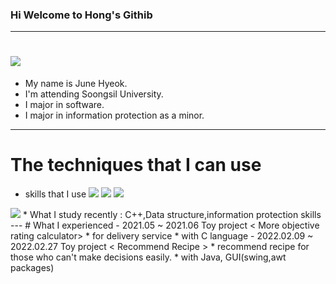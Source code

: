 ### Hi Welcome to Hong's Githib

<!--
**hongjunehuke/hongjunehuke** is a ✨ _special_ ✨ repository because its `README.md` (this file) appears on your GitHub profile.

Here are some ideas to get you started:

- 🔭 I’m currently working on ...
- 🌱 I’m currently learning ...
- 👯 I’m looking to collaborate on ...
- 🤔 I’m looking for help with ...
- 💬 Ask me about ...
- 📫 How to reach me: ...
- 😄 Pronouns: ...
- ⚡ Fun fact: ...
-->
---
# <img src="https://img.shields.io/badge/Me-00A98F?style=flat&logo=Me&logoColor=00A98F"/>
* My name is June Hyeok.
* I'm attending Soongsil University.
* I major in software.
* I major in information protection as a minor.
---
# The techniques that I can use
* skills that I use
<img src="https://img.shields.io/badge/Java-007396?style=flat&logo=Java&logoColor=007396"/> <img src="https://img.shields.io/badge/C-A8B9CC?style=flat&logo=C&logoColor=A8B9CC"/> <img src="https://img.shields.io/badge/c++-00599C?style=flat&logo=C++&logoColor=00599C"/>
<img src="https://img.shields.io/badge/java-007396?style=for-the-badge&logo=java&logoColor=white"> 
* What I study recently : C++,Data structure,information protection skills
---
# What I experienced
- 2021.05 ~ 2021.06
Toy project 
< More objective rating calculator> 
* for delivery service 
* with C language
- 2022.02.09 ~ 2022.02.27
Toy project
< Recommend Recipe >
* recommend recipe for those who can't make decisions easily.
* with Java, GUI(swing,awt packages)
